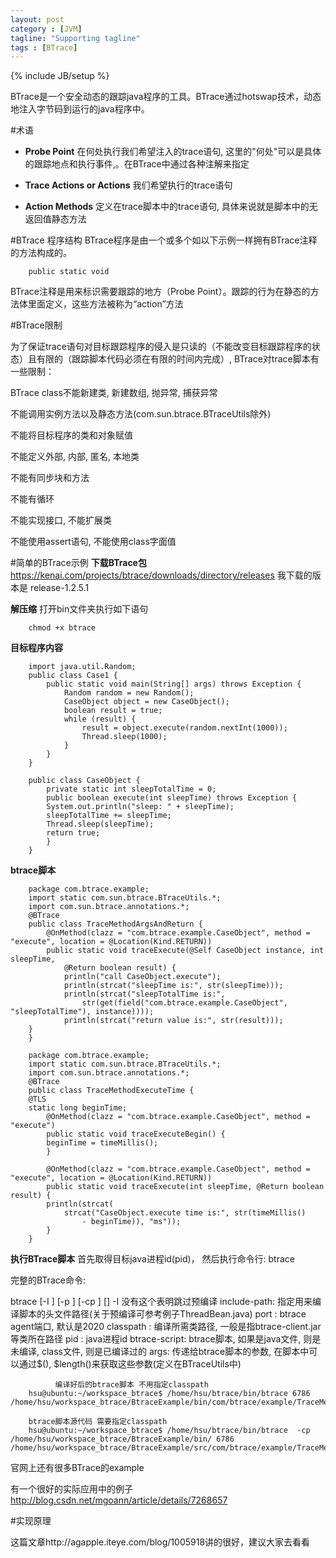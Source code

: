 ```yaml
---
layout: post
category : [JVM]
tagline: "Supporting tagline"
tags : [BTrace]
---
```

{% include JB/setup %}

BTrace是一个安全动态的跟踪java程序的工具。BTrace通过hotswap技术，动态地注入字节码到运行的java程序中。

#术语

 - **Probe Point**
在何处执行我们希望注入的trace语句, 这里的"何处"可以是具体的跟踪地点和执行事件,。在BTrace中通过各种注解来指定 

 - **Trace Actions or Actions** 
我们希望执行的trace语句
 
 - **Action Methods** 
定义在trace脚本中的trace语句, 具体来说就是脚本中的无返回值静态方法

#BTrace 程序结构
BTrace程序是由一个或多个如以下示例一样拥有BTrace注释的方法构成的。

        public static void
        
BTrace注释是用来标识需要跟踪的地方（Probe Point）。跟踪的行为在静态的方法体里面定义，这些方法被称为“action”方法

#BTrace限制

为了保证trace语句对目标跟踪程序的侵入是只读的（不能改变目标跟踪程序的状态）且有限的（跟踪脚本代码必须在有限的时间内完成）, BTrace对trace脚本有一些限制：

BTrace class不能新建类, 新建数组, 抛异常, 捕获异常

不能调用实例方法以及静态方法(com.sun.btrace.BTraceUtils除外)

不能将目标程序的类和对象赋值

不能定义外部, 内部, 匿名, 本地类

不能有同步块和方法

不能有循环

不能实现接口, 不能扩展类

不能使用assert语句, 不能使用class字面值

#简单的BTrace示例
**下载BTrace包**
 https://kenai.com/projects/btrace/downloads/directory/releases
 我下载的版本是  release-1.2.5.1 
 
**解压缩**
  打开bin文件夹执行如下语句
     
        chmod +x btrace
  
**目标程序内容**
 		 		
        import java.util.Random;  
        public class Case1 {  
        	public static void main(String[] args) throws Exception {  
        		Random random = new Random();  
        		CaseObject object = new CaseObject();  
        		boolean result = true;  
        		while (result) {  
        			result = object.execute(random.nextInt(1000));  
        			Thread.sleep(1000);  
        		}  
        	}  
        }  
         
        public class CaseObject {  
        	private static int sleepTotalTime = 0;   
        	public boolean execute(int sleepTime) throws Exception {  
        	System.out.println("sleep: " + sleepTime);  
        	sleepTotalTime += sleepTime;  
        	Thread.sleep(sleepTime);  
        	return true;  
        	}  
        }  
        
**btrace脚本**

        package com.btrace.example;
        import static com.sun.btrace.BTraceUtils.*;
        import com.sun.btrace.annotations.*;
        @BTrace
        public class TraceMethodArgsAndReturn {
        	@OnMethod(clazz = "com.btrace.example.CaseObject", method = "execute", location = @Location(Kind.RETURN))
        	public static void traceExecute(@Self CaseObject instance, int sleepTime,
        		@Return boolean result) {
        		println("call CaseObject.execute");
        		println(strcat("sleepTime is:", str(sleepTime)));
        		println(strcat("sleepTotalTime is:",
        			str(get(field("com.btrace.example.CaseObject", "sleepTotalTime"), instance))));
        		println(strcat("return value is:", str(result)));
        }
        }
	
        package com.btrace.example;
        import static com.sun.btrace.BTraceUtils.*;
        import com.sun.btrace.annotations.*;
        @BTrace
        public class TraceMethodExecuteTime {
        @TLS
        static long beginTime;
        	@OnMethod(clazz = "com.btrace.example.CaseObject", method = "execute")
        	public static void traceExecuteBegin() {
			beginTime = timeMillis();
        	}

        	@OnMethod(clazz = "com.btrace.example.CaseObject", method = "execute", location = @Location(Kind.RETURN))
        	public static void traceExecute(int sleepTime, @Return boolean result) {
        	println(strcat(
        		strcat("CaseObject.execute time is:", str(timeMillis()
        			- beginTime)), "ms"));
        	}
        }
	

**执行BTrace脚本**
 首先取得目标java进程id(pid)， 然后执行命令行: btrace <pid> <btrace-script> 
 
完整的BTrace命令: 
	
btrace [-I <include-path>] [-p <port>] [-cp <classpath>] <pid> <btrace-script> [<args>]
-I 没有这个表明跳过预编译
include-path: 指定用来编译脚本的头文件路径(关于预编译可参考例子ThreadBean.java)
port : btrace agent端口, 默认是2020
classpath : 编译所需类路径, 一般是指btrace-client.jar等类所在路径
pid : java进程id
btrace-script: btrace脚本, 如果是java文件, 则是未编译, class文件, 则是已编译过的
args: 传递给btrace脚本的参数, 在脚本中可以通过$(), $length()来获取这些参数(定义在BTraceUtils中)


              编译好后的btrace脚本 不用指定classpath
        hsu@ubuntu:~/workspace_btrace$ /home/hsu/btrace/bin/btrace 6786 			 /home/hsu/workspace_btrace/BtraceExample/bin/com/btrace/example/TraceMethodArgsAndReturn.class 

        btrace脚本源代码 需要指定classpath
        hsu@ubuntu:~/workspace_btrace$ /home/hsu/btrace/bin/btrace  -cp /home/hsu/workspace_btrace/BtraceExample/bin/ 6786  /home/hsu/workspace_btrace/BtraceExample/src/com/btrace/example/TraceMethodArgsAndReturn.java 


官网上还有很多BTrace的example

有一个很好的实际应用中的例子 http://blog.csdn.net/mgoann/article/details/7268657
	 
#实现原理

这篇文章http://agapple.iteye.com/blog/1005918讲的很好，建议大家去看看

 